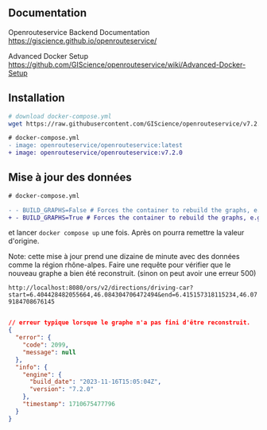 ## Documentation

Openrouteservice Backend Documentation
https://giscience.github.io/openrouteservice/

Advanced Docker Setup
https://github.com/GIScience/openrouteservice/wiki/Advanced-Docker-Setup


## Installation

```bash
# download docker-compose.yml
wget https://raw.githubusercontent.com/GIScience/openrouteservice/v7.2.0/docker-compose.yml
```

```diff
# docker-compose.yml
- image: openrouteservice/openrouteservice:latest
+ image: openrouteservice/openrouteservice:v7.2.0
```


## Mise à jour des données

```diff
# docker-compose.yml

- - BUILD_GRAPHS=False # Forces the container to rebuild the graphs, e.g. when PBF is changed
+ - BUILD_GRAPHS=True # Forces the container to rebuild the graphs, e.g. when PBF is changed
```

et lancer `docker compose up` une fois. Après on pourra remettre la valeur d'origine.

Note: cette mise à jour prend une dizaine de minute avec des données comme la région rhône-alpes. Faire une requête pour vérifier que le nouveau graphe a bien été reconstruit. (sinon on peut avoir une erreur 500)

`http://localhost:8080/ors/v2/directions/driving-car?start=6.404428482055664,46.084304706472494&end=6.415157318115234,46.079184708676145`
```json

// erreur typique lorsque le graphe n'a pas fini d'être reconstruit.
{
  "error": {
    "code": 2099,
    "message": null
  },
  "info": {
    "engine": {
      "build_date": "2023-11-16T15:05:04Z",
      "version": "7.2.0"
    },
    "timestamp": 1710675477796
  }
}
```
